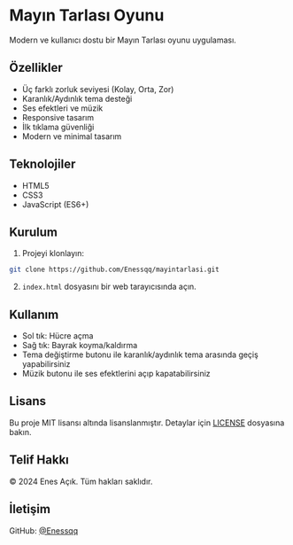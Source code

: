 # Mayın Tarlası Oyunu

Modern ve kullanıcı dostu bir Mayın Tarlası oyunu uygulaması.

## Özellikler

- Üç farklı zorluk seviyesi (Kolay, Orta, Zor)
- Karanlık/Aydınlık tema desteği
- Ses efektleri ve müzik
- Responsive tasarım
- İlk tıklama güvenliği
- Modern ve minimal tasarım

## Teknolojiler

- HTML5
- CSS3
- JavaScript (ES6+)

## Kurulum

1. Projeyi klonlayın:
```bash
git clone https://github.com/Enessqq/mayintarlasi.git
```

2. `index.html` dosyasını bir web tarayıcısında açın.

## Kullanım

- Sol tık: Hücre açma
- Sağ tık: Bayrak koyma/kaldırma
- Tema değiştirme butonu ile karanlık/aydınlık tema arasında geçiş yapabilirsiniz
- Müzik butonu ile ses efektlerini açıp kapatabilirsiniz

## Lisans

Bu proje MIT lisansı altında lisanslanmıştır. Detaylar için [LICENSE](LICENSE) dosyasına bakın.

## Telif Hakkı

© 2024 Enes Açık. Tüm hakları saklıdır.

## İletişim

GitHub: [@Enessqq](https://github.com/Enessqq) 